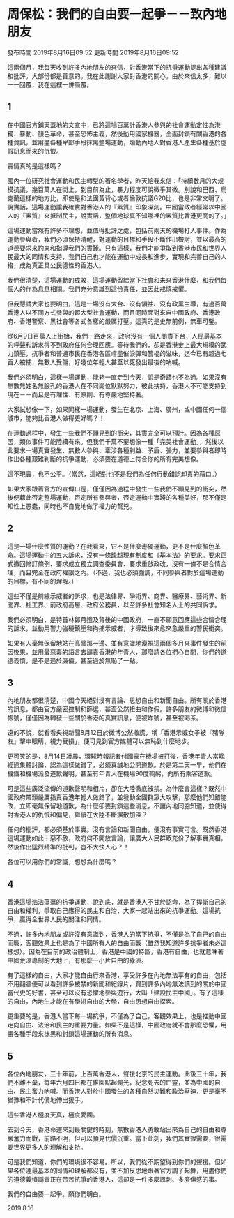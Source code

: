 # 周保松：我們的自由要一起爭－－致內地朋友

發布時間 2019年8月16日09:52
更新時間 2019年8月16日09:52

這兩個月，我每天收到許多內地朋友的來信，對香港當下的抗爭運動提出各種建議和批評。大部份都是善意的。我在此謝謝大家對香港的關心。由於來信太多，難以一一回覆，我在這裡一併簡覆。

## 1

在中國官方鋪天蓋地的文宣中，已將這場百萬計香港人參與的社會運動定性為港獨、暴動、顏色革命，甚至恐怖主義，然後動用國家機器，全面封鎖有關香港的各種資訊，並用盡各種卑鄙手段抹黑整場運動，煽動內地人對香港人產生各種基於虛假訊息而來的仇恨。

實情真的是這樣嗎？

國內一位研究社會運動和民主轉型的著名學者，昨天給我來信：「持續數月的大規模抗議，幾百萬人在街上，到目前為止，暴力程度可說微乎其微。別說和巴西、烏克蘭這樣的地方比，即使是和法國黃背心或者倫敦抗議G20比，也是非常文明了。說實話，這場運動讓我確實對香港人的『素質』印象深刻。中國當政者經常以中國人的『素質』來抵制民主，說實話，整個地球真不知哪裡的素質比香港更高的了。」

這場運動當然有許多不理想，並值得批評之處，包括前兩天的機場打人事件。作為運動參與者，我們必須保持清醒，對運動的目標和手段不斷作出檢討，並以最高的道德要求來約束和指導我們的實踐。只有這樣，我們才能爭取到香港市民和世界人民最大的同情和支持，我們自己也才能在運動中成長和進步，實現和完善自己的人格，成為真正具公民德性的香港人。

我們很清楚，這場運動的成敗，這場運動留給當下社會和未來香港什麼，和我們每個人的作為息息相關。我們充分意識到這份責任，並因此戒慎戒懼。

但我懇請大家也要明白，這是一場沒有大台、沒有領袖、沒有政黨主導，有過百萬香港人以不同方式參與的超大型社會運動，而且同時面對來自中國政府、香港政府、香港警察、黑社會等各式各樣的嚴厲打壓。這真的是史無前例，無車可鑒。

從6月9日百萬人上街始，我們一路走來，政府沒有一個人問責下台，人民最基本的呼聲和訴求得不到政府任何合理回應。等待我們的，卻是香港史上最大規模的武力鎮壓，抗爭者和普通市民在香港各區嚐盡催淚彈和警棍的滋味，迄今已有超過七百人被捕，無數人受傷，好幾位年輕人甚至以死發出最後的吶喊。

我們必須明白，這樣一場運動，能夠一直走到今天，說是奇蹟也不為過。如果沒有無數無姓名無臉孔的香港人在不同崗位默默努力，彼此扶持，香港人不可能支持到現在－－而且是有理性、有原則、有尊嚴地堅持著。

大家試想像一下，如果同樣一場運動，發生在北京、上海、廣州，或中國任何一個城市，能夠比香港人做得更好嗎？！

在運動過程中，發生一些我們不願見到的衝突，其實完全可以預計。因為各種原因，類似事件可能陸續有來。但我們千萬不要想像一種「完美社會運動」，然後以此要求一場真實發生、無數人參與、牽涉各種利益、矛盾、張力，並要參與者即時作出各種艱難判斷的抗爭運動，必須要在道德上符合你的所有完美想像。

這不現實，也不公平。（當然，這絕對也不是我們為任何行動錯誤卸責的藉口。）

如果大家跟著官方的宣傳口徑，僅僅因為過程中發生一些我們不願見到的衝突，然後便藉此否定整場運動，否定所有參與者，否定運動中實踐的各種美好，那不僅是知性上愚蠢，同時也不自覺地做了權力的幫兇。

## 2

這是一場什麼性質的運動？在我看來，它不是什麼港獨運動，更不是什麼顏色革命。這場運動中的五大訴求，沒有一條踰越現有制度和《基本法》的要求。要求正式撤回修訂條例、要求成立獨立調查委員會、要求重啟政改，沒有一條不是合情合理，而且完全在政府權限之內。（不過，我也必須強調，不同參與者對於這場運動的目標，有不同的理解。）

這些不僅是前線示威者的訴求，也是法律界、學術界、商界、醫療界、藝術界、新聞界、社工界、前政府高層、政府公務員，以至許多社會知名人士的共同訴求。

我們必須明白，是特首林鄭月娥及背後的中國政府，一直不願意回應這些合情合理的訴求，並動用警力強硬鎮壓和拘捕示威者，才導致後來愈來愈嚴重的警民衝突。

如果有人毫無保留地站在高牆那一邊、並有意識地漠視這兩個多月來事件發生的前因後果，並用最惡毒的語言去譴責香港的年青人，那麼請各位捫心自問，你們的道德義憤，是不是過於廉價，甚至過於無恥了一點。

## 3

內地朋友都很清楚，中國今天絕對沒有言論、思想自由和新聞自由。所有關於香港的訊息，都由官方嚴密控制和篩選，甚至公然扭曲和作假。許多朋友的微博和微信帳號，僅僅因為轉發一些關於香港的真實訊息，便被炸號，甚至被喝茶。

遠的不說，就看看央視新聞8月12日於微博公然撒謊，稱「香港示威女子被『豬隊友』擊中眼睛，視力受損」，便可見到官方媒體可以無恥到什麼地步。

更可笑的是，8月14日凌晨，環球時報記者付國豪在機場被打後，香港年青人當晚經過集體討論，認為這樣做錯了，必須真誠地公開道歉。於是第二天一早，他們在機鐵和機場派發道歉聲明，甚至有年青人在機場90度鞠躬，向所有乘客道歉。

可是這些廣泛流傳的道歉聲明和相片，卻在大陸徹底被禁。為什麼會這樣？既然中國政府帶頭嚴厲指責香港年輕人做錯了，並發動全國群眾大攻擊，那麼他們知錯能改，立即毫無保留地道歉，為什麼卻要封鎖這些消息，不讓內地同胞知道，並使得對香港人的仇恨和偏見，繼續在大陸不斷擴散加深？

任何的批評，都必須基於事實。沒有言論和新聞自由，便沒有事實可言。既然香港這場運動如此十惡不赦，政府何不開放言論，讓廣大人民群眾充份了解事實真相，然後作出猛烈精準的批判，豈不大快人心？！

各位可以用你們的常識，想想為什麼嗎？

## 4

香港這場浩浩蕩蕩的抗爭運動，說到底，就是香港人不甘於認命，為了捍衛自己的自由和權利，爭取自己應得的民主和自治，大家一起站出來的抗爭運動。這場抗爭，贏得全世界人民的關注和同情。

不過，許多內地朋友或許沒有意識到，香港人的當下抗爭，不僅是為了自己的自由而戰，客觀效果上也是為了中國所有人的自由而戰（雖然我知道許多抗爭者未必這樣想）。因為在目前的政治體制上，香港是中國的特區，香港有自由，也就意味著中國荒涼專制的大地上，有那麼一小片自由的綠洲。

有了這樣的自由，大家才能自由行來香港，享受許多在內地無法享有的自由，包括不用翻牆便可以看到許多被禁的新聞和紀錄片，買到許多內地無法讀到的關於中國當代史的好書，甚至可以沒有恐懼地參與遊行，大叫「建設民主中國」。有了這樣的自由，內地生才能在有學術自由的大學，自由思想自由探索。

更重要的是，香港人當下每一場抗爭，不僅為了自己，客觀效果上，也是推動中國走向自由、法治和民主的重要力量。如果不是這樣，中國政府就不會那麼恐懼，用盡各種手段來抹黑和封鎖這場運動的所有消息。

## 5

各位內地朋友，三十年前，上百萬香港人，聲援北京的民主運動。此後三十年，我們不離不棄，每年六月四日都在維園點起燭光，紀念死去的亡靈，並為中國的自由、民主奮力吶喊。而香港人對於中國發生的各種自然災難和政治壓迫，更是毫不猶豫和不計代價地伸出援手。

這些香港人極度天真，極度愛國。

去到今天，香港命運來到最關鍵的時刻，無數香港人勇敢站出來為自己的自由和尊嚴奮力而戰，前路不明，但可以預見代價沉重。當下此刻，我們其實很需要，很需要世界更多人的理解和支持。

可是我們知道，你們的環境很不容易。所以，我們從不期望得到你們的聲援。但如果各位連最基本的同情和理解都沒有，並不加反思地跟著官方調子起舞，用盡你們的道德義憤譴責正在苦苦抗爭的香港人，這卻是一件多麼諷刺、多麼傷感的事。

我們的自由要一起爭。願你們明白。

2019.8.16
